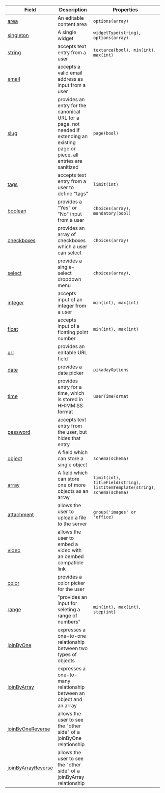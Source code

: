 
| Field | Description | Properties |
|-------|-------------|------------|
|[area](/other/field-types/area.md) | An editable content area | `options(array)` |
|[singleton](/other/field-types/singleton.md) | A single widget | `widgetType(string), options(array)` |
|[string](/other/field-types/string.md) | accepts text entry from a user | `textarea(bool), min(int), max(int)` |
|[email](/other/field-types/email.md) | accepts a valid email address as input from a user	| |
|[slug](/other/field-types/slug.md) | provides an entry for the canonical URL for a page. not needed if extending an existing page or piece. all entries are sanitized | `page(bool)` |
|[tags](/other/field-types/tags.md) | accepts text entry from a user to define "tags" | `limit(int)` |
|[boolean](/other/field-types/boolean.md) | provides a "Yes" or "No" input from a user | `choices(array), mandatory(bool)` |
|[checkboxes](/other/field-types/checkbox.md) | provides an array of checkboxes which a user can select | `choices(array)` | 
|[select](/other/field-types/select.md) | provides a single-select dropdown menu | `choices(array),` |
|[integer](/other/field-types/integer.md) | accepts input of an integer from a user | `min(int), max(int)` |
|[float](/other/field-types/float.md) | accepts input of a floating point number | `min(int), max(int)` |
|[url](/other/field-types/url.md) | provides an editable URL field | |
|[date](/other/field-types/date.md) |	provides a date picker | `pikadayOptions` |
|[time](/other/field-types/time.md) |	provides entry for a time, which is stored in HH:MM:SS format | `userTimeFormat` |
|[password](/other/field-types/password.md) |	accepts text entry from the user, but hides that entry | |
|[object](/other/field-types/object.md) | A field which can store a single object	| `schema(schema)` |
|[array](/other/field-types/array.md) | A field which can store one of more objects as an array | `limit(int), titleField(string), listItemTemplate(string), schema(schema)` |
|[attachment](/other/field-types/attachment.md) | allows the user to upload a file to the server | `group('images' or 'office)` |
|[video](/other/field-types/video.md) | allows the user to embed a video with an oembed compatible link | |
|[color](/other/field-types/color.md) | provides a color picker for the user | |
|[range](/other/field-types/range.md) | "provides an input for seleting a range of numbers" | `min(int), max(int), step(int)` |
|[joinByOne](/other/field-types/joinByOne.md) | expresses a one-to-one relationship between two types of objects | |
|[joinByArray](/other/field-types/joinByArray.md) | expresses a one-to-many relationship between an object and an array | |
|[joinByOneReverse](/other/field-types/joinByOneReverse.md) | allows the user to see the "other side" of a joinByOne relationship	| |
|[joinByArrayReverse](/other/field-types/joinByArrayReverse.md) | allows the user to see the "other side" of a joinByArray relationship	| |